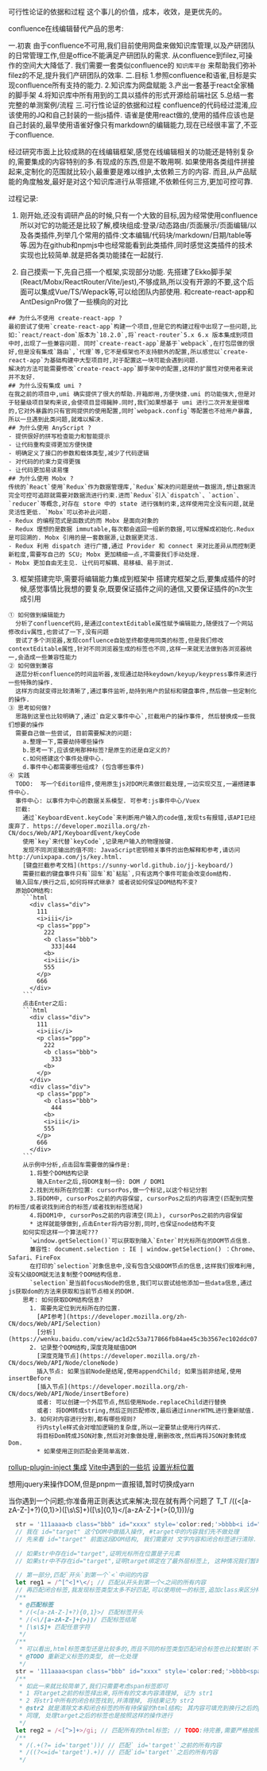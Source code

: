 



可行性论证的依据和过程
这个事儿的价值，成本，收效，是更优先的。



confluence在线编辑替代产品的思考:

一.初衷
  由于confluence不可用,我们目前使用网盘来做知识库管理,以及产研团队的日常管理工作,但是office不能满足产研团队的需求.
  从confluence到filez,可操作的空间大大降低了.
  我们需要一套类似confluence的 `知识库平台` 来帮助我们弥补filez的不足,提升我们产研团队的效率.
二.目标
  1.参照confluence和语雀,目标是实现confluence所有支持的能力.
  2.知识库为网盘赋能
  3.产出一套基于react全家桶的脚手架
  4.将知识库中所有用到的工具以插件的形式开源给前端社区
  5.总结一套完整的单测案例/流程
三.可行性论证的依据和过程
  confluence的代码经过混淆,应该使用的JQ和自己封装的一些js插件.
  语雀是使用react做的,使用的插件应该也是自己封装的,最早使用语雀好像只有markdown的编辑能力,现在已经很丰富了,不亚于confluence.

  经过研究市面上比较成熟的在线编辑框架,感觉在线编辑相关的功能还是特别复杂的,需要集成的内容特别的多.有现成的东西,但是不敢用啊.
  如果使用各类组件拼接起来,定制化的范围就比较小,最重要是难以维护,太依赖三方的内容.
  而且,从产品赋能的角度触发,最好是对这个知识库进行从零搭建,不依赖任何三方,更加可控可靠.

  过程记录:
  1. 刚开始,还没有调研产品的时候,只有一个大致的目标,因为经常使用confluence所以对它的功能还是比较了解,模块组成:登录/动态路由/页面展示/页面编辑/以及各类插件,列举几个常用的插件:文本编辑/代码块/markdown/日期/table等等.因为在github和npmjs中也经常能看到此类插件,同时感觉这类插件的技术实现也比较简单.就是把各类功能揉在一起就行.

  2. 自己摸索一下,先自己搭一个框架,实现部分功能.
  先搭建了Ekko脚手架(React/Mobx/ReactRouter/Vite/jest),不够成熟,所以没有开源的不要,这个后面可以集成Vue/TS/Wepack等,可以给团队内部使用. 和create-react-app和AntDesignPro做了一些横向的对比

    ## 为什么不使用 create-react-app ?
    最初尝试了使用`create-react-app`构建一个项目,但是它的构建过程中出现了一些问题,比如:`react/react-dom`版本为`18.2.0`,将`react-router`5.x 6.x 版本集成到项目中时,出现了一些兼容问题. 同时`create-react-app`是基于`webpack`,在打包层做的很好,但是没有集成`路由`,`代理`等,它不是框架也不支持额外的配置,所以感觉以`create-react-app`为基础构建中大型项目时,对于配置这一块可能会遇到问题.
    解决的方法可能需要修改`create-react-app`脚手架中的配置,这样的扩展性对使用者来说并不友好.
    ## 为什么没有集成 umi ?
    在我之前的项目中,umi 确实提供了很大的帮助.开箱即用,方便快捷.umi 的功能强大,但是对于轻量级项目架构来说,会使项目显得臃肿.同时,我们如果想基于 umi 进行二次开发是很难的,它对外暴露的只有官网提供的使用配置,同时`webpack.config`等配置也不给用户暴露,所以一旦遇到此类问题,就难以解决.
    ## 为什么使用 AnyScript ?
    - 提供很好的拼写检查能力和智能提示
    - 让代码重构变得更加方便快捷
    - 明确定义了接口的参数和载体类型,减少了代码逻辑
    - 对代码的约束力变得更强
    - 让代码更加易读易懂
    ## 为什么使用 Mobx ?
    传统的`React`使用`Redux`作为数据管理库,`Redux`解决的问题是统一数据流,想让数据流完全可控可追踪就需要对数据流进行约束.进而`Redux`引入`dispatch`、`action`、`reducer`等概念,对存在 store 中的 state 进行强制约束,这样使用完全没有问题,就是灵活性更低. `Mobx`可以弥补此问题.
    - Redux 的编程范式是函数式的而 Mobx 是面向对象的
    - Redux 理想的是数据 immutable,每次都会返回一组新的数据,可以理解成初始化.Redux 是可回溯的. Mobx 引用的是一套数据源,让数据更灵活.
    - Redux 利用 dispatch 进行广播,通过 Provider 和 connect 来对比差异从而控制更新粒度,需要写自己的 SCU; Mobx 更加精细一点,不需要我们手动处理.
    - Mobx 更加自由无主见. 让代码可解耦、易移植、易于测试.

  3. 框架搭建完毕,需要将编辑能力集成到框架中
    搭建完框架之后,要集成插件的时候,感觉事情比我想的要复杂,既要保证插件之间的通信,又要保证插件的n次生成引用

    ① 如何做到编辑能力
      分析了confluence代码,是通过contextEditable属性赋予编辑能力,随便找了一个网站修改div属性,也尝试了一下,没有问题
      尝试了多个浏览器,发现confluence自始至终都使用同类的标签,但是我们修改contextEditable属性,针对不同浏览器生成的标签也不同,这样一来就无法做到各浏览器统一,会造成一些兼容性能力
    ② 如何做到兼容
      逐层分析confluence的时间监听器,发现通过劫持keydown/keyup/keypress事件来进行一些特殊的操作.
      这样方向就变得比较清晰了,通过事件监听,劫持到用户的鼠标和键盘事件,然后做一些定制化的操作.
    ③ 思考如何做?
      思路到这里也比较明确了,通过`自定义事件中心`,拦截用户的操作事件, 然后替换成一些我们想要的操作
      需要自己做一些尝试, 目前需要解决的问题:
        a.整理一下,需要劫持哪些操作
        b.思考一下,应该使用那种标签?是原生的还是自定义的?
        c.如何搭建这个事件处理中心.
        d.事件中心都需要哪些组成? (包含哪些事件)
    ④ 实践
      TODO:  写一个Editor组件,使用原生js对DOM元素做拦截处理,一边实现交互,一遍搭建事件中心.
      事件中心: 以事件为中心的数据关系模型. 可参考:js事件中心/Vuex
      拦截:
        通过`KeyboardEvent.keyCode`来判断用户输入的code值,发现ts有报错,该API已经废弃了. https://developer.mozilla.org/zh-CN/docs/Web/API/KeyboardEvent/keyCode
        使用`key`来代替`keyCode`,记录用户输入的物理按键.
        发现不同浏览输出的值不同: JavaScript密钥相关事件的出色解释和参考,请访问http://unixpapa.com/js/key.html.
        [键盘拦截参考文档](https://sunny-world.github.io/jj-keyboard/)
        需要拦截的键盘事件只有`回车`和`粘贴`,只有这两个事件可能会改变dom结构.
      输入回车/换行之后,如何将样式继承? 或者说如何保证DOM结构不变?
      原始DOM结构:
        ```html
          <div class="div">
            111
            <i>iii</i>
            <p class="ppp">
              222
              <b class="bbb">
                333|444
              <b>
              <i>iii</i>
              555
            </p>
            666
          </div>
        ```
        点击Enter之后:
        ```html
          <div class="div">
            111
            <i>iii</i>
            <p class="ppp">
              222
              <b class="bbb">
                333
              <b>
            </p>
          </div>
          <div class="div">
            <p class="ppp">
              <b class="bbb">
                444
              <b>
              <i>iii</i>
              555
            </p>
            666
          </div>
        ```
        从示例中分析,点击回车需要做的操作是:
          1.将整个DOM结构记录
            输入Enter之后,将DOM复制一份: DOM / DOM1
          2.找到光标所在的位置: cursorPos,做一个标记,以这个标记分割
          3.将DOM中, cursorPos之前的内容保留, cursorPos之后的内容清空(匹配到完整的标签/或者说找到闭合的标签/或者找到标签结尾)
          4.将DOM1中, cursorPos之前的内容清空(同上), cursorPos之前的内容保留
          * 这样就能够做到,点击Enter将内容分割,同时,也保证node结构不变
        如何实现这样一个算法呢???
          `window.getSelection()`可以获取到输入`Enter`时光标所在的DOM节点信息.
          兼容性: document.selection : IE | window.getSelection() ：Chrome、Safari、FireFox
          在打印的`selection`对象信息中,没有包含父级DOM节点的信息,这样我们很难利用,没有父级DOM就无法复制整个DOM结构信息.
          `selection`是当前focusNode的信息,我们可以尝试给他添加一些data信息,通过js获取dom的方法来获取和当前节点相关的DOM.
        思考: 如何获取DOM结构信息?
          1. 需要先定位到光标所在的位置.
            [API参考](https://developer.mozilla.org/zh-CN/docs/Web/API/Selection)
            [分析](https://wenku.baidu.com/view/ac1d2c53a717866fb84ae45c3b3567ec102ddc07.html)
          2. 记录整个DOM结构,深度克隆赋值DOM
            [深度克隆节点](https://developer.mozilla.org/zh-CN/docs/Web/API/Node/cloneNode)
            插入节点: 如果当前Node是结尾,使用appendChild; 如果当前非结尾,使用insertBefore
            [插入节点](https://developer.mozilla.org/zh-CN/docs/Web/API/Node/insertBefore)
            或者: 可以创建一个外层节点,然后使用Node.replaceChild进行替换
            或者: 将DOM转成string,然后正则匹配修改,最后通过innerHTML进行重新赋值.
          3. 如何对内容进行分割,都有哪些规则?
            行内style样式会对增加逻辑的复杂度,所以一定要禁止使用行内样式.
            将目标Dom转成JSON对象,然后对对象做处理,删删改改,然后再将JSON对象转成Dom.
            * 如果使用正则匹配会更简单高效.


[rollup-plugin-inject 集成](https://github.com/rollup/rollup-plugin-inject)
[Vite中遇到的一些坑](https://segmentfault.com/a/1190000041057203/)
[设置光标位置](https://blog.csdn.net/weixin_27372101/article/details/117836372)

想用jquery来操作DOM,但是pnpm一直报错,暂时切换成yarn

当你遇到一个问题;你准备用正则表达式来解决;现在就有两个问题了 T_T
/((<[a-zA-Z-]+?){0,1}>)([\s\S]+)([\s]{0,1}<\/[a-zA-Z-]+(>{0,1}))/g

```js 尝试利用正则写清除逻辑, 换行前后需要两套相反的逻辑
  str = '111aaaa<b class="bbb" id="xxxx" style='color:red;'>bbbb<i id="target" class="iii">cccc</i></b>dddd';
  // 我在 id="target" 这个DOM中做插入操作, #target中的内容我们先不做处理
  // 先来看 id="target" 前面这段DOM结构, 我们需要对 文字内容和闭合标签进行清除.

  // 如果str中存在id="target",证明光标所在位置是子元素
  // 如果str中不存在id="target",证明target绑定在了最外层标签上, 这种情况我们暂时不考虑

  // 第一部分,匹配`开头`到第一个`<`中间的内容
  let reg1 = /^[^<]*\</; // 匹配从开头到第一个<之间的所有内容
  // 再匹配闭合标签,我发现标签类型太多不好匹配,可以使用统一的标签,追加class来区分样式
  /**
   * @匹配标签
   * /(<[a-zA-Z-]+?){0,1}>/ 匹配标签开头
   * /(<\/[a-zA-Z-]+(>))/ 匹配标签结尾
   * [\s\S]+ 匹配任意字符
   */
  /**
   * 可以看出,html标签类型还是比较多的,而且不同的标签类型匹配闭合标签也比较繁琐(不考虑单闭合标签), 所以需要将标签进行统一化
   * @TODO 重新定义标签的类型, 统一化处理
   */
  str = '111aaaa<span class="bbb" id="xxxx" style='color:red;'>bbbb<span id="target" class="iii">cccc</span></span>dddd';
  /**
   * 如此一来就比较简单了,我们只需要考虑span标签即可
   * 1 将target之前的标签择出来,将所有的文本内容清理掉, 记为 str1
   * 2 将str1中所有的闭合标签找到,并清理掉, 将结果记为 str2
   * @str2 就是清除文本和闭合标签的所有待保留的html结构; 其内容可填充到换行之后的p标签中
   * 同理, 处理target之后的标签也是按照这样的操作进行
   */
  let reg2 = /<[^>]+>/gi; // 匹配所有的html标签; // TODO:待完善,需要严格按照html标签规则匹配,目前<123>又可以匹配上
  /**
   * /(.+(?= id='target'))/ // 匹配` id='target'`之前的所有内容
   * /((?<=id='target').+)/ // 匹配`id='target'`之后的所有内容
   */
```

